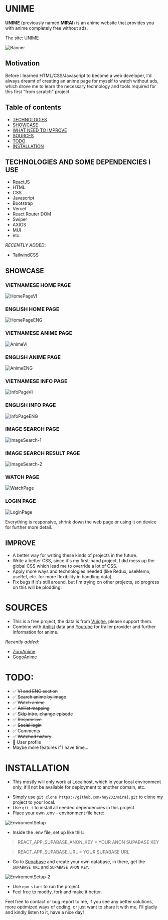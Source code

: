 <p align="center">
<h1>UNIME</h1>
</p>
<b>UNIME</b> (previously named <b>MIRAI</b>) is an anime website that provides you with anime completely free without ads.

The site: [UNIME](https://unime.vercel.app/)

![Banner](https://i.imgur.com/pHrKSHE.png)

<h2>Motivation</h2>
Before I learned HTML/CSS/Javascript to become a web developer, I'd always dreamt of creating an anime page for myself to watch without ads, which drove me to learn the necessary technology and tools required for this first "from scratch" project.

## Table of contents
- [TECHNOLOGIES](#TECHNOLOGIES-AND-SOME-DEPENDENCIES-I-USE)
- [SHOWCASE](#SHOWCASE)
- [WHAT NEED TO IMPROVE](#IMPROVE)
- [SOURCES](#SOURCES)
- [TODO](#TODO)
- [INSTALLATION](#INSTALLATION)

## TECHNOLOGIES AND SOME DEPENDENCIES I USE
- ReactJS
- HTML
- CSS
- Javascript
- Bootstrap
- Vercel
- React Router DOM
- Swiper
- AXIOS
- MUI
- etc.

*RECENTLY ADDED*:
- TailwindCSS

## SHOWCASE
<p align="center">
<h3>VIETNAMESE HOME PAGE</h3>
</p>

![HomePageVI](https://i.imgur.com/SCv7Bpf.png)

<p align="center">
<h3>ENGLISH HOME PAGE</h3>
</p>

![HomePageENG](https://i.imgur.com/37mMEmK.png)

<p align="center">
<h3>VIETNAMESE ANIME PAGE</h3>
</p>

![AnimeVI](https://i.imgur.com/A4GY1YJ.png)
<p align="center">
<h3>ENGLISH ANIME PAGE</h3>
</p>

![AnimeENG](https://i.imgur.com/ADLwhSr.jpg)
<p align="center">
<h3>VIETNAMESE INFO PAGE</h3>
</p>

![InfoPageVI](https://i.imgur.com/ZDa2qUL.png)
<p align="center">
<h3>ENGLISH INFO PAGE</h3>
</p>

![InfoPageENG](https://i.imgur.com/suSnIQy.png)
<p align="center">
<h3>IMAGE SEARCH PAGE</h3>
</p>

![ImageSearch-1](https://i.imgur.com/2VMefYl.png)
<p align="center">
<h3>IMAGE SEARCH RESULT PAGE</h3>
</p>

![ImageSearch-2](https://i.imgur.com/IuEirjO.png)
<p align="center">
<h3>WATCH PAGE</h3>
</p>

![WatchPage](https://i.imgur.com/dkfAUXU.png)
<p align="center">
<h3>LOGIN PAGE</h3>
</p>

![LoginPage](https://i.imgur.com/NOwsSmG.png)



Everything is responsive, shrink down the web page or using it on device for further more detail.

## IMPROVE
- A better way for writing these kinds of projects in the future.
- Write a better CSS, since it's my first-hand project, I did mess up the global CSS which lead me to override a lot of CSS.
- Apply more ways and technologies needed (like Redux, useMemo, useRef, etc. for more flexibility in handling data)
- Fix bugs if it's still around, but I'm trying on other projects, so progress on this will be plodding.

# SOURCES
- This is a free project, the data is from [Vuighe](https://vuighe.net/), please support them.
- Combine with [Anilist](https://anilist.co/) data and [Youtube](https://www.youtube.com/) for trailer provider and further information for anime.

*Recently added:*
- [ZoroAnime](https://zoro.to/)
- [GogoAnime](https://ww4.gogoanimes.org/)

# TODO:
- :white_check_mark: ~~VI and ENG section~~
- :white_check_mark: ~~Search anime by image~~
- :white_check_mark: ~~Watch anime~~
- :white_check_mark: ~~Anilist mapping~~
- :white_check_mark: ~~Skip intro, change episode~~
- :white_check_mark: ~~Responsive~~
- :white_check_mark: ~~Social login~~
- :white_check_mark: ~~Comments~~
- :white_check_mark: ~~Watched history~~
- :black_square_button: User profile
- Maybe more features if I have time...

# INSTALLATION
* This mostly will only work at Localhost, which in your local environment only, it'll not be available for deployment to another domain, etc.

- Simply use `git clone https://github.com/huy232/mirai.git` to clone my project to your local.
- Use `git i` to install all needed dependencies in this project.
- Place your own .env - environment file here:

![EnviromentSetup](https://i.imgur.com/SmyQZOr.png)

- Inside the .env file, set up like this:

> REACT_APP_SUPABASE_ANON_KEY  = YOUR ANON SUPABASE KEY

> REACT_APP_SUPABASE_URL = YOUR SUPABASE URL

- Go to [Supabase](https://supabase.com/) and create your own database, in there, get the `SUPABASE URL` and `SUPABASE ANON KEY`.

![EnviromentSetup-2](https://i.imgur.com/NACl9L4.png)

- Use `npm start` to run the project.
- Feel free to modify, fork and make it better.

Feel free to contact or bug report to me, if you see any better solutions, more optimized ways of coding, or just want to share it with me, I'll gladly and kindly listen to it, have a nice day!